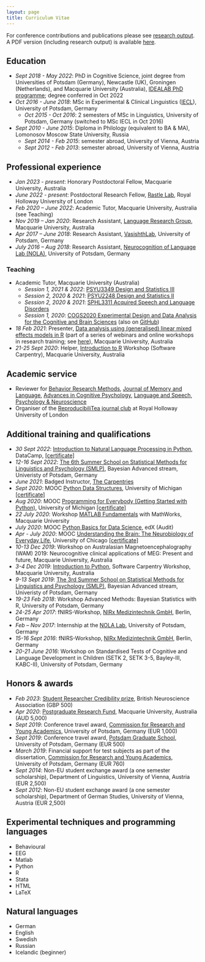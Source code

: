 ```yaml
---
layout: page
title: Curriculum Vitae
---
```


For conference contributions and publications please see [research output](https://mariakna.github.io/research/).<br>
A PDF version (including research output) is available [here](CV_MKorochkina.pdf).

## Education

* *Sept 2018 - May 2022*: PhD in Cognitive Science, joint degree from Universities of Potsdam (Germany), Newcastle (UK), Groningen (Netherlands), and Macquarie University (Australia), [IDEALAB PhD programme](https://phd-idealab.com/); degree conferred in Oct 2022
* *Oct 2016 - June 2018*: MSc in Experimental & Clinical Linguistics ([IECL](https://www.uni-potsdam.de/en/iecl/index)), University of Potsdam, Germany
  * *Oct 2015 - Oct 2016*: 2 semesters of MSc in Linguistics, University of Potsdam, Germany (switched to MSc IECL in Oct 2016)
* *Sept 2010 - June 2015*: Diploma in Philology (equivalent to BA & MA), Lomonosov Moscow State University, Russia
  * *Sept 2014 - Feb 2015*: semester abroad, University of Vienna, Austria
  * *Sept 2012 - Feb 2013*: semester abroad, University of Vienna, Austria

## Professional experience

* *Jan 2023 - present*: Honorary Postdoctoral Fellow, Macquarie University, Australia
* *June 2022 - present*: Postdoctoral Research Fellow, [Rastle Lab](https://www.rastlelab.com/), Royal Holloway University of London
* *Feb 2020 – June 2022*: Academic Tutor, Macquarie University, Australia (see Teaching)
* *Nov 2019 – Jan 2020*: Research Assistant, [Language Research Group](https://www.mq.edu.au/about/about-the-university/faculties-and-departments/medicine-and-health-sciences/departments-and-centres/department-of-cognitive-science/our-research/language), Macquarie University, Australia
* *Apr 2017 – June 2018*: Research Assistant, [VasishthLab](https://vasishth.github.io/), University of Potsdam, Germany
* *July 2016 – Aug 2018*: Research Assistant, [Neurocognition of Language Lab (NOLA)](http://www.uni-potsdam.de/nola/index.html), University of Potsdam, Germany

### Teaching

* Academic Tutor, Macquarie University (Australia)
  * *Session 1, 2021 &amp; 2022*: [PSYU3349 Design and Statistics III](https://unitguides.mq.edu.au/unit_offerings/139805/unit_guide)
  * *Session 2, 2020 &amp; 2021*: [PSYU2248 Design and Statistics II](https://unitguides.mq.edu.au/unit_offerings/140336/unit_guide)
  * *Session 2, 2020 &amp; 2021*: [SPHL3311 Acquired Speech and Language Disorders](https://unitguides.mq.edu.au/unit_offerings/134147/unit_guide)
  * *Session 1, 2020*: [COGS2020 Experimental Design and Data Analysis for the Cognitive and Brain Sciences](https://unitguides.mq.edu.au/unit_offerings/123650/unit_guide) (also on [GitHub](https://crossley.github.io/cogs2020_2020/index.html))
* *18 Feb 2021*: Presenter, [Data analysis using (generalised) linear mixed effects models in R](https://github.com/mariakna/MQ-eResearchTraining-GLMMs) (part of a series of webinars and online workshops in research training; see [here](https://www.eventbrite.co.uk/e/2021-eresearch-training-kickoff-at-macquarie-university-tickets-136557911389)), Macquarie University, Australia
* *21-25 Sept 2020*: Helper, [Introduction to R](https://mq-software-carpentry.github.io/2020-09-21-intro-to-r/) Workshop (Software Carpentry), Macquarie University, Australia

## Academic service

* Reviewer for [Behavior Research Methods](https://www.springer.com/journal/13428), [Journal of Memory and Language](https://www.sciencedirect.com/journal/journal-of-memory-and-language), [Advances in Cognitive Psychology](https://www.ac-psych.org/en/home), [Language and Speech](https://journals.sagepub.com/home/las), [Psychology & Neuroscience](https://www.apa.org/pubs/journals/pne) 
* Organiser of the [ReproducibiliTea journal club](https://osf.io/m4hn7/) at Royal Holloway University of London

## Additional training and qualifications

* *30 Sept 2022*: [Introduction to Natural Language Processing in Python](https://www.datacamp.com/courses/introduction-to-natural-language-processing-in-python), DataCamp, [[certificate]](https://github.com/mariakna/mariakna.github.io/blob/master/intro_nlp_datacamp_certificate.pdf)
* *12-16 Sept 2022*: [The 6th Summer School on Statistical Methods for Linguistics and Psychology (SMLP)](https://vasishth.github.io/smlp2022/), Bayesian Advanced stream, Univeristy of Potsdam, Germany
* *June 2021*: Badged Instructor, [The Carpentries](https://carpentries.org/)
* *Sept 2020*: MOOC [Python Data Structures](https://www.coursera.org/learn/python-data), University of Michigan [[certificate]](https://github.com/mariakna/mariakna.github.io/blob/master/certificate_python_course_part2.pdf)
* *Aug 2020*: MOOC [Programming for Everybody (Getting Started with Python)](https://www.coursera.org/learn/python), University of Michigan [[certificate]](https://github.com/mariakna/mariakna.github.io/blob/master/certificate_python_course_part1.pdf)
* *22 July 2020*: Workshop [MATLAB Fundamentals](https://www.eventbrite.co.uk/e/matlab-fundamentals-at-macquarie-university-tickets-111336725142) with MathWorks, Macquarie University
* *July 2020*: MOOC [Python Basics for Data Science](https://learning.edx.org/course/course-v1:IBM+PY0101EN+1T2020/home), edX (Audit)
* *Apr - July 2020*: MOOC [Understanding the Brain: The Neurobiology of Everyday Life](https://www.coursera.org/learn/neurobiology?#enroll), University of Chicago [[certificate]](https://github.com/mariakna/mariakna.github.io/blob/master/Coursera%203FM8UYY27R4_certificate.pdf)
* *10-13 Dec 2019*: Workshop on Australasian Magnetoencephalography (WAM) 2019: Neurocognitive clinical applications of MEG: Present and future, Macquarie University, Australia
* *3-4 Dec 2019*: [Introduction to Python](https://mq-software-carpentry.github.io/2019-12-03-intro-to-python/), Software Carpentry Workshop, Macquarie University, Australia
* *9-13 Sept 2019*: [The 3rd Summer School on Statistical Methods for Linguistics and Psychology (SMLP)](https://vasishth.github.io/smlp2019/), Bayesian Advanced stream, Univeristy of Potsdam, Germany
* *19-23 Feb 2018*: Workshop Advanced Methods: Bayesian Statistics with R, University of Potsdam, Germany
* *24-25 Apr 2017*: fNIRS-Workshop, [NIRx Medizintechnik GmbH](https://nirx.net/), Berlin, Germany
* *Feb – Nov 2017*: Internship at the [NOLA Lab](http://www.uni-potsdam.de/nola/index.html), University of Potsdam, Germany
* *15-16 Sept 2016*: fNIRS-Workshop, [NIRx Medizintechnik GmbH](https://nirx.net/), Berlin, Germany
* *20-21 June 2016*: Workshop on Standardised Tests of Cognitive and Language Development in Children (SETK 2, SETK 3-5, Bayley-III, KABC-II), University of Potsdam, Germany

## Honors & awards

* *Feb 2023*: [Student Researcher Credibility prize](https://www.bna.org.uk/mediacentre/news/credibility-prize-2023/), British Neuroscience Association (GBP 500)
* *Apr 2020*: [Postgraduate Research Fund](https://students.mq.edu.au/study/my-research-program/grants-and-funding), Macquarie University, Australia (AUD 5,000)
* *Sept 2019*: Conference travel award, [Commission for Research and Young Academics](https://www.uni-potsdam.de/en/humfak/research/supportforyoungacademics/fundingopportunitiesatthefaculty), University of Potsdam, Germany (EUR 1,000)
* *Sept 2019*: Conference travel award, [Potsdam Graduate School](https://www.uni-potsdam.de/en/pogs/), University of Potsdam, Germany (EUR 500)
* *March 2019*: Financial support for test subjects as part of the dissertation, [Commission for Research and Young Academics](https://www.uni-potsdam.de/en/humfak/research/supportforyoungacademics/fundingopportunitiesatthefaculty), University of Potsdam, Germany (EUR 760)
* *Sept 2014*: Non-EU student exchange award (a one semester scholarship), Department of Linguistics, University of Vienna, Austria (EUR 2,500)
* *Sept 2012*: Non-EU student exchange award (a one semester scholarship), Department of German Studies, University of Vienna, Austria (EUR 2,500)

## Experimental techniques and programming languages

* Behavioural
* EEG
* Matlab
* Python
* R
* Stata
* HTML
* LaTeX

## Natural languages

* German
* English
* Swedish
* Russian
* Icelandic (beginner)





